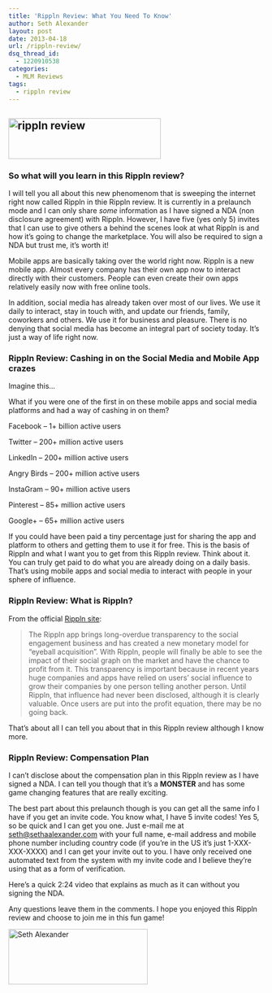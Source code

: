 ```yaml
---
title: 'Rippln Review: What You Need To Know'
author: Seth Alexander
layout: post
date: 2013-04-18
url: /rippln-review/
dsq_thread_id:
  - 1220910538
categories:
  - MLM Reviews
tags:
  - rippln review
---
```

## <img class="size-medium wp-image-1293 alignleft" alt="rippln review" src="http://sethaalexander.com/wp-content/uploads/2013/04/rippln-logo-300x80.png" width="300" height="80" />

### So what will you learn in this Rippln review?

I will tell you all about this new phenomenom that is sweeping the internet right now called Rippln in thie Rippln review. It is currently in a prelaunch mode and I can only share _some_ information as I have signed a NDA (non disclosure agreement) with Rippln. However, I have five (yes only 5) invites that I can use to give others a behind the scenes look at what Rippln is and how it&#8217;s going to change the marketplace. You will also be required to sign a NDA but trust me, it&#8217;s worth it!

Mobile apps are basically taking over the world right now. Rippln is a new mobile app. Almost every company has their own app now to interact directly with their customers. People can even create their own apps relatively easily now with free online tools.

In addition, social media has already taken over most of our lives. We use it daily to interact, stay in touch with, and update our friends, family, coworkers and others. We use it for business and pleasure. There is no denying that social media has become an integral part of society today. It&#8217;s just a way of life right now.

### Rippln Review: Cashing in on the Social Media and Mobile App crazes

Imagine this&#8230;

What if you were one of the first in on these mobile apps and social media platforms and had a way of cashing in on them?

Facebook &#8211; 1+ billion active users
  
Twitter &#8211; 200+ million active users
  
LinkedIn &#8211; 200+ million active users
  
Angry Birds &#8211; 200+ million active users
  
InstaGram &#8211; 90+ million active users
  
Pinterest &#8211; 85+ million active users
  
Google+ &#8211; 65+ million active users

If you could have been paid a tiny percentage just for sharing the app and platform to others and getting them to use it for free. This is the basis of Rippln and what I want you to get from this Rippln review. Think about it. You can truly get paid to do what you are already doing on a daily basis. That&#8217;s using mobile apps and social media to interact with people in your sphere of influence.

### Rippln Review: What is Rippln?

From the official [Rippln site][1]:

> The Rippln app brings long-overdue transparency to the social engagement business and has created a new monetary model for &#8220;eyeball acquisition&#8221;. With Rippln, people will finally be able to see the impact of their social graph on the market and have the chance to profit from it. This transparency is important because in recent years huge companies and apps have relied on users&#8217; social influence to grow their companies by one person telling another person. Until Rippln, that influence had never been disclosed, although it is clearly valuable. Once users are put into the profit equation, there may be no going back.

That&#8217;s about all I can tell you about that in this Rippln review although I know more.

### Rippln Review: Compensation Plan

I can&#8217;t disclose about the compensation plan in this Rippln review as I have signed a NDA. I can tell you though that it&#8217;s a **MONSTER** and has some game changing features that are really exciting.

The best part about this prelaunch though is you can get all the same info I have if you get an invite code. You know what, I have 5 invite codes! Yes 5, so be quick and I can get you one. Just e-mail me at [seth@sethaalexander.com][2] with your full name, e-mail address and mobile phone number including country code (if you&#8217;re in the US it&#8217;s just 1-XXX-XXX-XXXX) and I can get your invite out to you. I have only received one automated text from the system with my invite code and I believe they&#8217;re using that as a form of verification.

Here&#8217;s a quick 2:24 video that explains as much as it can without you signing the NDA.



Any questions leave them in the comments. I hope you enjoyed this Rippln review and choose to join me in this fun game!

[<img class="size-full wp-image-602 alignnone" alt="Seth Alexander" src="http://sethaalexander.com/wp-content/uploads/2012/09/signature.png" width="274" height="109" />][3]

 [1]: http://www.startmyripple.com/
 [2]: mailto:seth@sethaalexander.com?subject=I%20Want%20To%20Start%20Rippln&body=Full%20Name:%0AE-Mail%20Address:%0AMobile%20Phone%20Number%20Including%20Country%20Code:
 [3]: http://sethaalexander.com/wp-content/uploads/2012/09/signature.png